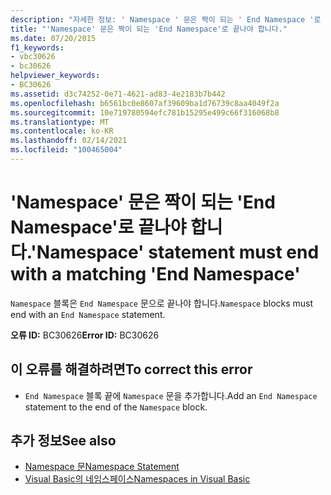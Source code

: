 ```yaml
---
description: "자세한 정보: ' Namespace ' 문은 짝이 되는 ' End Namespace '로 끝나야 합니다."
title: "'Namespace' 문은 짝이 되는 'End Namespace'로 끝나야 합니다."
ms.date: 07/20/2015
f1_keywords:
- vbc30626
- bc30626
helpviewer_keywords:
- BC30626
ms.assetid: d3c74252-0e71-4621-ad83-4e2183b7b442
ms.openlocfilehash: b6561bc0e8607af39609ba1d76739c8aa4049f2a
ms.sourcegitcommit: 10e719780594efc781b15295e499c66f316068b8
ms.translationtype: MT
ms.contentlocale: ko-KR
ms.lasthandoff: 02/14/2021
ms.locfileid: "100465004"
---
```

# <a name="namespace-statement-must-end-with-a-matching-end-namespace"></a><span data-ttu-id="7b66d-103">'Namespace' 문은 짝이 되는 'End Namespace'로 끝나야 합니다.</span><span class="sxs-lookup"><span data-stu-id="7b66d-103">'Namespace' statement must end with a matching 'End Namespace'</span></span>

<span data-ttu-id="7b66d-104">`Namespace` 블록은 `End Namespace` 문으로 끝나야 합니다.</span><span class="sxs-lookup"><span data-stu-id="7b66d-104">`Namespace` blocks must end with an `End Namespace` statement.</span></span>  
  
 <span data-ttu-id="7b66d-105">**오류 ID:** BC30626</span><span class="sxs-lookup"><span data-stu-id="7b66d-105">**Error ID:** BC30626</span></span>  
  
## <a name="to-correct-this-error"></a><span data-ttu-id="7b66d-106">이 오류를 해결하려면</span><span class="sxs-lookup"><span data-stu-id="7b66d-106">To correct this error</span></span>  
  
- <span data-ttu-id="7b66d-107">`End Namespace` 블록 끝에 `Namespace` 문을 추가합니다.</span><span class="sxs-lookup"><span data-stu-id="7b66d-107">Add an `End Namespace` statement to the end of the `Namespace` block.</span></span>  
  
## <a name="see-also"></a><span data-ttu-id="7b66d-108">추가 정보</span><span class="sxs-lookup"><span data-stu-id="7b66d-108">See also</span></span>

- [<span data-ttu-id="7b66d-109">Namespace 문</span><span class="sxs-lookup"><span data-stu-id="7b66d-109">Namespace Statement</span></span>](../language-reference/statements/namespace-statement.md)
- [<span data-ttu-id="7b66d-110">Visual Basic의 네임스페이스</span><span class="sxs-lookup"><span data-stu-id="7b66d-110">Namespaces in Visual Basic</span></span>](../programming-guide/program-structure/namespaces.md)
